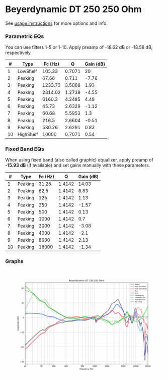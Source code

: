 # Beyerdynamic DT 250 250 Ohm
See [usage instructions](https://github.com/jaakkopasanen/AutoEq#usage) for more options and info.

### Parametric EQs
You can use filters 1-5 or 1-10. Apply preamp of -18.62 dB or -18.58 dB, respectively.

|   # | Type      |   Fc (Hz) |      Q |   Gain (dB) |
|-----|-----------|-----------|--------|-------------|
|   1 | LowShelf  |    105.33 | 0.7071 |       20    |
|   2 | Peaking   |     67.66 | 0.711  |       -7.76 |
|   3 | Peaking   |   1233.73 | 3.5008 |        1.93 |
|   4 | Peaking   |   2814.02 | 1.2739 |       -4.55 |
|   5 | Peaking   |   6160.3  | 4.2485 |        4.49 |
|   6 | Peaking   |     45.73 | 2.6329 |       -1.12 |
|   7 | Peaking   |     60.68 | 5.5953 |        1.3  |
|   8 | Peaking   |    216.5  | 2.6604 |       -0.51 |
|   9 | Peaking   |    580.26 | 2.6291 |        0.83 |
|  10 | HighShelf |  10000    | 0.7071 |        0.54 |

### Fixed Band EQs
When using fixed band (also called graphic) equalizer, apply preamp of **-15.93 dB** (if available) and set gains manually with these parameters.

|   # | Type    |   Fc (Hz) |      Q |   Gain (dB) |
|-----|---------|-----------|--------|-------------|
|   1 | Peaking |     31.25 | 1.4142 |       14.03 |
|   2 | Peaking |     62.5  | 1.4142 |        8.83 |
|   3 | Peaking |    125    | 1.4142 |        1.13 |
|   4 | Peaking |    250    | 1.4142 |       -1.57 |
|   5 | Peaking |    500    | 1.4142 |        0.13 |
|   6 | Peaking |   1000    | 1.4142 |        0.7  |
|   7 | Peaking |   2000    | 1.4142 |       -3.08 |
|   8 | Peaking |   4000    | 1.4142 |       -2.1  |
|   9 | Peaking |   8000    | 1.4142 |        2.13 |
|  10 | Peaking |  16000    | 1.4142 |       -1.34 |

### Graphs
![](./Beyerdynamic%20DT%20250%20250%20Ohm.png)
